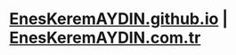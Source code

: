 # [EnesKeremAYDIN.github.io](EnesKeremAYDIN.github.io) | [EnesKeremAYDIN.com.tr](EnesKeremAYDIN.com.tr)
